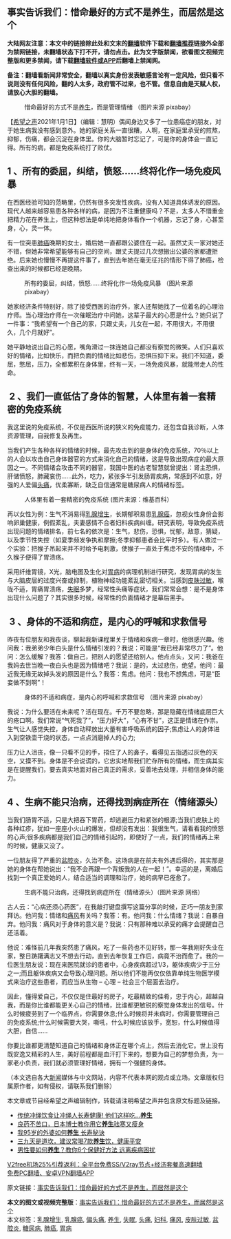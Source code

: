  <h2>事实告诉我们：惜命最好的方式不是养生，而居然是这个</h2> <p class="notice"><b>大陆网友注意：本文中的链接除此处和文末的<a href="https://github.com/bannedbook/fanqiang" >翻墙</a>软件下载和<a href="https://github.com/killgcd/justmysocks/blob/master/README.md">翻墙推荐</a>链接外全部为禁网链接，未翻墙状态下打不开，请勿点击。此为文字版禁闻，欲看图文视频完整版和更多禁闻，请下载<a href="https://github.com/bannedbook/fanqiang">翻墙软件或APP</a>后翻墙上禁闻网。</p><p>备注：翻墙看新闻非常安全，翻墙以真实身份发表敏感言论有一定风险，但只看不说则没有任何风险，翻的人太多，政府管不过来，也不管。信息自由是天赋人权，请放心大胆的翻墙。</b></p>  <div class="entry"> <figure> <p><figcaption>惜命最好的方式不是<a href="https://www.bannedbook.org/bnews/tag/%e5%85%bb%e7%94%9f/" class="st_tag internal_tag" rel="tag" title="标签 养生 下的日志">养生</a>，而是管理情绪 （图片来源 pixabay）</figcaption></figure> <p>【<span class='wp_keywordlink_affiliate'><a href="https://www.soundofhope.org" title="希望之声" target="_blank">希望之声</a></span>2021年1月1日】（编辑：慧明）偶闻身边又多了一位患癌症的朋友，对于她生病我没有感到意外。她的家庭关系一直很糟，人啊，在家庭里承受的煎熬，抑郁，伤痛，都会沉淀在身体里。你的大脑暂时忘记了，可是你的身体会一直记得。所有的病，都是免疫系统打了败仗。</p> <h2>1 、所有的委屈，纠结，愤怒&#8230;&#8230;终将化作一场免疫风暴</h2> <p>在西医经验可知的范畴里，仍然有很多突发性疾病，没有人知道具体诱发的原因。现代人越来越容易患各种各样的病，是因为不注重健康吗？不是，太多人不惜重金把精力花在养生上，但这种想法是单纯地把身体看作一个机器，忘记了身，心甚至身，心，灵一体。</p> <p>有一位突患<a href="https://www.bannedbook.org/bnews/tag/%e8%82%ba%e7%99%8c/" class="st_tag internal_tag" rel="tag" title="标签 肺癌 下的日志">肺癌</a>晚期的女士，婚后她一直都跟公婆住在一起。虽然丈夫一家对她还不错，但她非常希望能够有自己的空间，跟丈夫提过几次想搬出公婆的家都遭拒绝。后来她也慢慢不再提这件事了，直到去年她在毫无征兆的情形下得了肺癌，检查出来的时候都已经是晚期。</p> <figure><figcaption> 所有的委屈，纠结，愤怒&#8230;&#8230;终将化作一场免疫风暴 （图片来源 pixabay）</figcaption></figure> <p>她家经济条件特别好，除了接受西医的治疗外，家人还帮她找了一位着名的心理治疗师。当心理治疗师在一次催眠治疗中问她，这辈子最大的心愿是什么？她只说了一件事：“我希望有一个自己的家，只跟丈夫，儿女在一起，不用很大，不用很久，几个月就好”。</p> <p>她平静地说出自己的心愿，嘴角滑过一抹连她自己都没有察觉的微笑。人们只喜欢好的情绪，比如快乐，而把负面的情绪比如悲伤，恐惧压抑下来。我们不知道，委屈，憋屈，压力，全都累积在身体里，终有一天，一场免疫风暴，就能带走人的性命。</p>  <h2> 2 、我们一直低估了身体的智慧，人体里有着一套精密的免疫系统</h2> <p>我这里说的免疫系统，不仅是西医所说的狭义的免疫能力，还包含自我诊断，人体资源管理，自我修复及再生。</p> <p>当我们产生各种各样的情绪的时候，最先攻击到的是身体的免疫系统，70％以上的人会以攻击自己身体器官的方式来消化自己的情绪，这是导致出现病症的最大原因之一。不同情绪会攻击不同的器官，我国中医的古老智慧就曾提出：肾主恐惧，肝储愤怒，肺藏哀伤&#8230;&#8230;此外，吃力，紧张多半引发肠胃疾病，常感到不如意，好强的人爱偏<a href="https://www.bannedbook.org/bnews/tag/%e5%a4%b4%e7%97%9b/" class="st_tag internal_tag" rel="tag" title="标签 头痛 下的日志">头痛</a>，优柔寡断，缺乏自信通常是糖尿病人的情绪标签。</p> <figure><figcaption> 人体里有着一套精密的免疫系统 (图片来源：维基百科）</figcaption></figure> <p>再以女性为例：生气不消易得<a href="https://www.bannedbook.org/bnews/tag/%e4%b9%b3%e8%85%ba%e5%a2%9e%e7%94%9f/" class="st_tag internal_tag" rel="tag" title="标签 乳腺增生 下的日志">乳腺增生</a>，长期郁积易患<a href="https://www.bannedbook.org/bnews/tag/%E4%B9%B3%E8%85%BA%E7%99%8C/" class="st_tag internal_tag" rel="tag" title="标签 乳腺癌 下的日志">乳腺癌</a>，忽视女性身份会影​​响卵巢健康，例假紊乱，夫妻感情不合者妇科疾病纠缠。研究表明，导致免疫系统出现问题的情绪排名，前七名的依次是：生气，悲伤，恐惧，忧郁，敌意，猜疑，以及季节性失控（如夏季频发争执和摩擦;冬季抑郁患者会比平时多）。有人做过一个实验：把猴子吊起来并不时给予电刺激，使猴子一直处于焦虑不安的情绪中，不久猴子便得了胃溃疡。</p> <p>采用纤维胃镜，X光，脑电图及生化对<a href="https://www.bannedbook.org/bnews/tag/%e8%83%83%e7%97%85/" class="st_tag internal_tag" rel="tag" title="标签 胃病 下的日志">胃病</a>的病理机制进行研究，发现胃病的发生与大脑皮层的过度兴奋或抑制，植物神经功能紊乱密切相关。当感到<a href="https://www.bannedbook.org/bnews/tag/%E7%9A%AE%E8%82%A4%E8%BF%87%E6%95%8F/" class="st_tag internal_tag" rel="tag" title="标签 皮肤过敏 下的日志">皮肤过敏</a>，喉咙不适，胃痛胃溃疡，<a href="https://www.bannedbook.org/bnews/tag/%e5%a4%b1%e7%9c%a0/" class="st_tag internal_tag" rel="tag" title="标签 失眠 下的日志">失眠</a>多梦，经常性头痛等症状，我们常常会想：是不是身体出现什么问题了？其实很多时候，经常性的负面情绪才是幕后黑手。</p> <h2> 3 、身体的不适和病症，是内心的呼喊和求救信号</h2> <p>昨夜有位朋友和我夜谈，聊起我新课程里关于情绪和疾病​​一章时，他很感兴趣。他问我：我弟弟少年白头是什么情绪引发的？我说：可能是“我已经非常尽力了”。他问：怎么缓解？我答：做自己，把别人的愿望还给别人。他点点头，又问：我爸在我妈去世当晚一夜白头也是因为情绪吧？我说：是的，太过悲伤，绝望。他问：最近我无缘无故掉头发的原因是什么？我答：焦虑。他问：我也不想焦虑，可是“臣妾做不到啊”！</p>  <figure><figcaption> 身体的不适和病症，是内心的呼喊和求救信号 （图片来源 pixabay）</figcaption></figure> <p>我说：为什么要活在未来呢？活在现在。千万不要忽略，那是隐藏在情绪底层巨大的疮口啊。我们常说“气死我了”，“压力好大”，“心有不甘”，这正是情绪在作祟。生气让人感觉失控，身体自动释放出大量有害呼吸系统的因子;焦虑让人的身体进入到空铁壶干烧的状态，一点点消磨掉人的心力;</p> <p>压力让人沮丧，像一只看不见的手，捂住了人的鼻子，看得见五指透过灰色的天空，又摸不到。身体是不会说谎的，它忠实地帮我们贮存所有的情绪，而生病其实是在提醒我们，要去真实地面对自己真正的需求，妥善地去处理，并相信身体的能力。</p> <h2>4 、生病不能只治病，还得找到病症所在（情绪源头）</h2> <p>当我们肠胃不适，只是大把吞下胃药，却逃避压力和紧张的根源;当我们皮肤上的各种红疹，犹如一座座小火山的爆发，但却没有发出：我很生气，请看看我的愤怒的心声;很多疾病都是我们自己的情绪引起的，即使好了一点，我们的情绪再上来的时候，健康又没了。</p> <p>一位朋友得了严重的<a href="https://www.bannedbook.org/bnews/tag/%e7%9b%86%e8%85%94%e7%82%8e/" class="st_tag internal_tag" rel="tag" title="标签 盆腔炎 下的日志">盆腔炎</a>，久治不愈。这场病是在前夫有外遇后得的，其实那是她的身体在帮她说出：“我不会再跟一个背叛我的人在一起！”。幸运的是，离婚后找到一个真正爱她的人，结合适当的调理和治疗，她的病早已痊愈了。</p> <figure><figcaption> 生病不能只治病，还得找到病症所在（情绪源头）（图片来源 网络）</figcaption></figure> <p>古人云：“心病还须心药医”，在我敲打键盘撰写这篇分享的时候，正巧一朋友到家拜访。他问我：情绪和<a href="https://www.bannedbook.org/bnews/tag/%E7%97%9B%E9%A3%8E/" class="st_tag internal_tag" rel="tag" title="标签 痛风 下的日志">痛风</a>有关吗？我答：有。他问我：什么情绪？我说：自暴自弃。他问我：痛风对于身体的意义是？我说：只有那种难以承受的痛才会提醒自己还活着。</p>  <p>他说：难怪前几年我突然患了痛风，吃了一些药也不见好转，那一年我刚好失业在家，整日踌躇满志又不想去行动，直到去年恢复工作后，病竟不治而愈了。我的一位医生朋友说：现在来医院就诊的患者中，心身疾病超过1/3，躯体疾病少于三分之一;而且躯体疾病又会导致心理问题。所以他们不能再仅仅依靠单纯生物医学模式来治疗这些患者，而应当从生物 &#8211; 心理 &#8211; 社会三个层面去治疗。</p> <p>因此，懂得爱自己，不仅仅是住最好的房子，吃最精致的佳肴，忠于内心，超越自我，而是你比谁都能更关心自己的情绪，比谁都更敏锐的察觉身体发出的信号。什么时候疲劳到了一个临界点，你需要休息;什么时候将并未病时，你需要管理自己的免疫系统;什么时候需要大哭，嘶吼，什么时候应该放手，宽恕，什么时候值得大胆，自信&#8230;&#8230;</p> <p>你要比谁都更清楚知道自己的情绪和身体正在哪个点上，然后去消化它。世上没有既安逸又精彩的人生，美好前程都是血汗打下来的，想要为自己的梦想负责，为一家老小负责，我们就必须管理好情绪，拥有一个强健的身体。</p> <p>（本文选自各大<span class='wp_keywordlink_affiliate'><a href="https://www.bannedbook.org/" title="新闻">新闻</a></span>媒体与中文网站，内容不代表本网的观点或立场。文章版权归属原作者，如有侵权，请联系我们删除）</p> <p>本文章或节目经希望之声编辑制作，转载请注明希望之声并包含原文标题及链接。</p>  <ul class='op-related-articles' title='相关阅读'> <li><a href='https://www.bannedbook.org/bnews/lifebaike/20201231/1458369.html' target='_blank'>传统冲绳饮食让冲绳人长寿健康! 他们这样吃...<b>养生</b></a></li> <li><a href='https://www.bannedbook.org/bnews/comments/20201227/1455639.html' target='_blank'>良药不苦口，日本博士教你用它<b>养生</b>祛寒又瘦身</a></li> <li><a href='https://www.bannedbook.org/bnews/health/20201226/1455297.html' target='_blank'>我95岁的外婆如何<b>养生</b> 长寿秘诀</a></li> <li><a href='https://www.bannedbook.org/bnews/comments/20201226/1455062.html' target='_blank'>三九天是道坎，建议常喝7款<b>养生</b>饮，健康平安</a></li> <li><a href='https://www.bannedbook.org/bnews/health/20201225/1454610.html' target='_blank'>男性要如何<b>养生</b>？教你6个保健好方法 远离疾病困扰</a></li> </ul> <p class="texttj"> <a href="https://github.com/bannedbook/fanqiang/wiki/V2ray%E6%9C%BA%E5%9C%BA" target="_blank">V2free机场25%引荐返利：全平台免费SS/V2ray节点+经济套餐高速翻墙</a><br/> <a href="https://github.com/bannedbook/fanqiang/wiki/%E7%A6%81%E9%97%BB%E7%BD%91%E5%AE%89%E5%8D%93%E7%BF%BB%E5%A2%99%E6%96%B0%E9%97%BBAPP" target="_blank">免费PC翻墙、安卓VPN翻墙APP</a></p><p>原文链接：<a class="src_link"  href="https://www.soundofhope.org/post/253479" target="_blank">事实告诉我们：惜命最好的方式不是养生，而居然是这个</a></p><a name='sharetosocial'></a>       <div><b>本文的图文或视频完整版</b>：<a href='https://www.bannedbook.org/bnews/comments/20210101/1459208.html'>事实告诉我们：惜命最好的方式不是养生，而居然是这个</a></div>  </div><!--END ENTRY--> <div class="postfooter"> <div>本文标签：<a href="https://www.bannedbook.org/bnews/tag/%e4%b9%b3%e8%85%ba%e5%a2%9e%e7%94%9f/" rel="tag">乳腺增生</a>, <a href="https://www.bannedbook.org/bnews/tag/%E4%B9%B3%E8%85%BA%E7%99%8C/" rel="tag">乳腺癌</a>, <a href="https://www.bannedbook.org/bnews/tag/%e5%81%8f%e5%a4%b4%e7%97%9b/" rel="tag">偏头痛</a>, <a href="https://www.bannedbook.org/bnews/tag/%e5%85%bb%e7%94%9f/" rel="tag">养生</a>, <a href="https://www.bannedbook.org/bnews/tag/%e5%a4%b1%e7%9c%a0/" rel="tag">失眠</a>, <a href="https://www.bannedbook.org/bnews/tag/%e5%a4%b4%e7%97%9b/" rel="tag">头痛</a>, <a href="https://www.bannedbook.org/bnews/tag/%E5%A6%87%E7%A7%91/" rel="tag">妇科</a>, <a href="https://www.bannedbook.org/bnews/tag/%E7%97%9B%E9%A3%8E/" rel="tag">痛风</a>, <a href="https://www.bannedbook.org/bnews/tag/%E7%9A%AE%E8%82%A4%E8%BF%87%E6%95%8F/" rel="tag">皮肤过敏</a>, <a href="https://www.bannedbook.org/bnews/tag/%e7%9b%86%e8%85%94%e7%82%8e/" rel="tag">盆腔炎</a>, <a href="https://www.bannedbook.org/bnews/tag/%e7%b3%96%e5%b0%bf%e7%97%85/" rel="tag">糖尿病</a>, <a href="https://www.bannedbook.org/bnews/tag/%e8%82%ba%e7%99%8c/" rel="tag">肺癌</a>, <a href="https://www.bannedbook.org/bnews/tag/%e8%83%83%e7%97%85/" rel="tag">胃病</a></div>  </div><!--END POSTFOOTER--> 